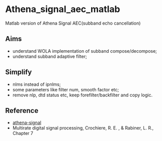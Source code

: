 # Athena_signal_aec_matlab
Matlab version of Athena Signal AEC(subband echo cancellation)

## Aims
- understand WOLA implementation of subband compose/decompose;
- understand subband adaptive filter;

## Simplify
- nlms instead of ipnlms;
- some parameters like filter num, smooth factor etc;
- remove nlp, dtd status etc, keep forefilter/backfilter and copy logic. 

## Reference
- [athena-signal](https://github.com/athena-team/athena-signal)
-  Multirate digital signal processing,  Crochiere, R. E. , & Rabiner, L. R., Chapter 7
